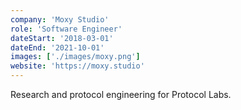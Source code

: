 ```yaml
---
company: 'Moxy Studio'
role: 'Software Engineer'
dateStart: '2018-03-01'
dateEnd: '2021-10-01'
images: ['./images/moxy.png']
website: 'https://moxy.studio'
---
```


Research and protocol engineering for Protocol Labs.
